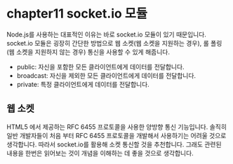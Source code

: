 # chapter11 socket.io 모듈
Node.js를 사용하는 대표적인 이유는 바로 socket.io 모듈이 있기 때문입니다. socket.io 모듈은
굉장히 간단한 방법으로 웹 소켓(웹 소켓을 지원하는 경우), 롤 폴링(웹 소켓을 지원하지 않는 경우) 통신을
사용할 수 있게 해줍니다.

* public: 자신을 포함한 모든 클라이언트에게 데이터를 전달합니다.
* broadcast: 자신을 제외한 모든 클라이언트에게 데이터를 전달합니다.
* private: 특정 클라이언트에게 데이터를 전달합니다.

## 웹 소켓
HTML5 에서 제공하는 RFC 6455 프로토콜을 사용한 양방향 통신 기능입니다. 솔직히 일반 개발자들이 처음
부터 RFC 6455 프로토콜을 개발해서 사용하기는 어려울 것으로 생각합니다. 따라서 socket.io를 활용해
소켓 통신할 것을 추천합니다. 그래도 관련된 내용을 한번은 읽어보는 것이 개념을 이해하는 데 좋을 것으로
생각합니다.
